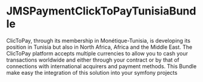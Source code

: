 # JMSPaymentClickToPayTunisiaBundle
ClicToPay, through its membership in Monétique-Tunisia, is developing its position in Tunisia but also in North Africa, Africa and the Middle East.  The ClicToPay platform accepts multiple currencies to allow you to cash your transactions worldwide and either through your contract or by that of connections with international acquirers and payment methods. This Bundle make easy the integration of this solution into your symfony projects
